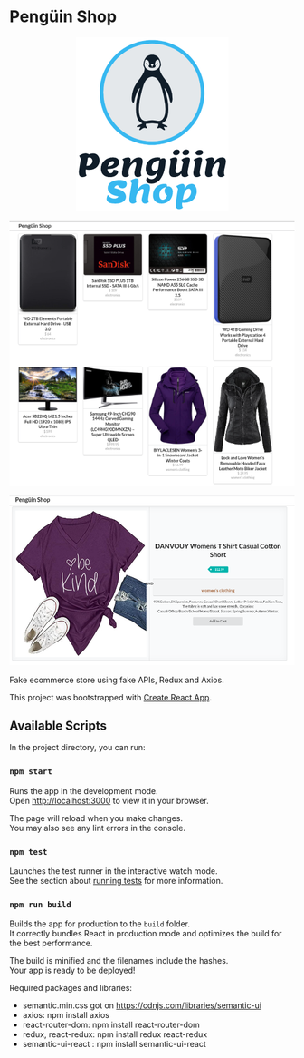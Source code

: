 # Pengüin Shop
<p align="center">
    <a href=#><img src="https://raw.githubusercontent.com/jbocane6/redux_projects/master/store-app/public/logo.png" alt="logo" /></a></p>
<p align="center">
    <a href=#><img src="https://raw.githubusercontent.com/jbocane6/redux_projects/master/store-app/public/List.png" alt="logo" /></a></p>
<p align="center">
    <a href=#><img src="https://raw.githubusercontent.com/jbocane6/redux_projects/master/store-app/public/product.png" alt="logo" /></a></p>
   
Fake ecommerce store using fake APIs, Redux and Axios.

This project was bootstrapped with [Create React App](https://github.com/facebook/create-react-app).

## Available Scripts

In the project directory, you can run:

### `npm start`

Runs the app in the development mode.\
Open [http://localhost:3000](http://localhost:3000) to view it in your browser.

The page will reload when you make changes.\
You may also see any lint errors in the console.

### `npm test`

Launches the test runner in the interactive watch mode.\
See the section about [running tests](https://facebook.github.io/create-react-app/docs/running-tests) for more information.

### `npm run build`

Builds the app for production to the `build` folder.\
It correctly bundles React in production mode and optimizes the build for the best performance.

The build is minified and the filenames include the hashes.\
Your app is ready to be deployed!

Required packages and libraries:

- semantic.min.css got on https://cdnjs.com/libraries/semantic-ui
- axios: npm install axios
- react-router-dom: npm install react-router-dom
- redux, react-redux: npm install redux react-redux
- semantic-ui-react : npm install semantic-ui-react

